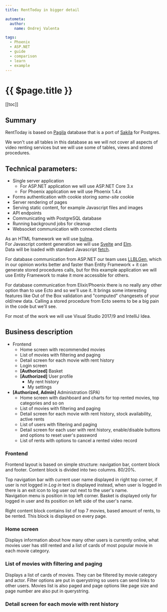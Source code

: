 ```yaml
---
title: RentToday in bigger detail

autometa:
  author:
    name: Ondrej Valenta

tags:
  - Phoenix
  - ASP.NET
  - guide
  - comparison
  - learn
  - example
---
```


# {{ $page.title }}

[[toc]]

## Summary
RentToday is based on [Pagila](https://github.com/devrimgunduz/pagila) database that is a port of [Sakila](https://dev.mysql.com/doc/sakila/en/) for Postgres.  
  
We won't use all tables in this database as we will not cover all aspects of video renting services but we will use some of tables, views and stored procedures.

## Technical parameters:

- Single server application
  - For ASP.NET application we will use ASP.NET Core 3.x
  - For Phoenix application we will use Phoenix 1.4.x
- Forms authentication with cookie storing *same-site* cookie
- Server rendering of pages
- Serving static content, for example Javascript files and images
- API endpoints
- Communicating with PostgreSQL database
- Running background jobs for cleanup
- Websocket communication with connected clients

As an HTML framework we will use [bulma](https://bulma.io/).  
For Javascript content generation we will use [Svelte](https://svelte.dev) and [Elm](https://elm-lang.org).  
Data will be loaded with standard Javascript [fetch](https://developer.mozilla.org/en-US/docs/Web/API/Fetch_API).

For database communication from ASP.NET our team uses [LLBLGen](https://llblgen.com), which in our opinion works better and faster than Entity Framework + it can generate stored procedures calls, but for this example application we will use Entity Framework to make it more accessible for others.

For database communication from Elixir/Phoenix there is no really any other option than to use Ecto and so we'll use it. It brings some interesting features like Out of the Box validation and "computed" changesets of your old/new data. Calling a stored procedure from Ecto seems to be a big pain in the code but we'll see.

For most of the work we will use Visual Studio 2017/9 and IntelliJ Idea.

## Business description

- Frontend
  - Home screen with recommended movies
  - List of movies with filtering and paging
  - Detail screen for each movie with rent history
  - Login screen
  - **[Authorized]** Basket
  - **[Authorized]** User profile
    - My rent history
    - My settings
- **[Authorized, Admin]** Administration (SPA)
  - Home screen with dashboard and charts for top rented movies, top categories and so on
  - List of movies with filtering and paging
  - Detail screen for each movie with rent history, stock availability, active rents
  - List of users with filtering and paging
  - Detail screen for each user with rent history, enable/disable buttons and options to reset user's password
  - List of rents with options to cancel a rented video record

### Frontend
Frontend layout is based on simple structure: navigation bar, content block and footer. Content block is divided into two columns. 80/20%.

Top navigation bar with current user name displayed in right top corner, if user is not logged in *Log in* text is displayed instead, when user is logged in there is an exit icon to log user out next to the user's name.  
Navigation menu is position in top left corner. Basket is displayed only for logged in user and its position on left side of the user's name.

Right content block contains list of top 7 movies, based amount of rents, to be rented. This block is displayed on every page. 

### Home screen
Displays information about how many other users is currently online, what movies user has still rented and a list of cards of most popular movie in each movie category.

### List of movies with filtering and paging
Displays a list of cards of movies. They can be filtered by movie category and actor. Filter options are put in querystring so users can send links to other users.
Movies list is also paged and page options like page size and page number are also put in querystring.

### Detail screen for each movie with rent history